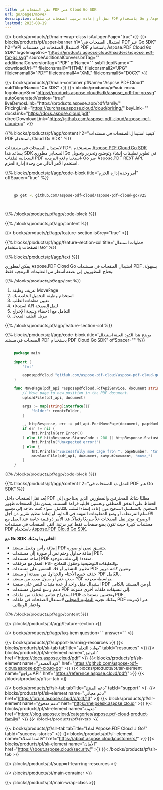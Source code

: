 ```yaml
---
title: نقل الصفحات في PDF عبر Cloud Go SDK
url: go/pages/move/
description: نقل أو إعادة ترتيب الصفحات في ملفات PDF باستخدام Go و Aspose.PDF Cloud SDK.
lastmod: 2025-08-19
---
```


{{< blocks/products/pf/main-wrap-class isAutogenPage="true">}}
{{< blocks/products/pf/upper-banner h1="استبدال الصفحات في PDF عبر Go SDK" h2="API لاستبدال الصفحات في مستندات PDF باستخدام Aspose.PDF Cloud Go SDK" logoImageSrc="https://products.aspose.cloud/headers/aspose_pdf-for-go.svg" sourceAdditionalConversionTag="" additionalConversionTag="PDF" pfName="" subTitlepfName="" downloadUrl="" fileiconsmall1="HTML" fileiconsmall2="JPG" fileiconsmall3="PDF" fileiconsmall4="XML" fileiconsmall5="DOCX" >}}

{{< blocks/products/pf/main-container pfName="Aspose.PDF Cloud" subTitlepfName="Go SDK" >}}
{{< blocks/products/pf/sub-menu logoImageSrc="https://products.aspose.cloud/sdk/aspose_pdf-for-go.svg"
autoGeneratedVersion="true"
liveDemosLink="https://products.aspose.app/pdf/family/" PricingLink="https://purchase.aspose.cloud/cloud/pricing/" buyLink="" docsLink="https://docs.aspose.cloud/pdf"  directDownloadLink="https://github.com/aspose-pdf-cloud/aspose-pdf-cloud-go" >}}

{{% blocks/products/pf/agp/content h2="كيفية استبدال الصفحات في مستندات PDF باستخدام Cloud Go SDK" %}}

لاستبدال الصفحات في مستندات PDF، سنستخدم
[Aspose.PDF Cloud Go SDK](https://products.aspose.cloud/pdf/go/)
يساعد هذا SDK السحابي مطوري Go في تطوير تطبيقات إنشاء وتوضيح وتحرير وتحويل السحابية لملفات PDF باستخدام لغة البرمجة Go عبر Aspose.PDF REST API. استخدم الأمر التالي من وحدة إدارة الحزم.

{{% blocks/products/pf/agp/code-block title="أمر وحدة إدارة الحزم" offSpacer="true" %}}

```bash

     
    go get -u github.com/aspose-pdf-cloud/aspose-pdf-cloud-go/v25
     
     
```

{{% /blocks/products/pf/agp/code-block %}}

{{% /blocks/products/pf/agp/content %}}

{{< blocks/products/pf/agp/feature-section isGrey="true" >}}

{{% blocks/products/pf/agp/feature-section-col title="خطوات استبدال الصفحات باستخدام Go" %}}

{{% blocks/products/pf/agp/text %}}

يمكن لمطوري Aspose.PDF Cloud Go استبدال الصفحات في مستندات PDF بسهولة. يحتاج المطورون إلى بضعة أسطر من التعليمات البرمجية فقط.

{{% /blocks/products/pf/agp/text %}}

1. تعريف وظيفة MovePage
1. استخدام وظيفة التحميل الخاصة بك
1. تعيين معلمات الطلب
1. استدعاء API لنقل الصفحة
1. التعامل مع الأخطاء ونتيجة الإخراج
1. تنزيل الملف المعدل

{{% /blocks/products/pf/agp/feature-section-col %}}

{{% blocks/products/pf/agp/code-block title="يوضح هذا الكود العينة استبدال الصفحات في مستند PDF باستخدام PDF Cloud Go SDK" offSpacer="" %}}

```go

    package main

    import (
        "fmt"

        asposepdfcloud "github.com/aspose-pdf-cloud/aspose-pdf-cloud-go/v25"
    )

    func MovePage(pdf_api *asposepdfcloud.PdfApiService, document string, pageNumber int32, newPageNumber int32, outputDocument string, remoteFolder string) {
        // Move page to new position in the PDF document.
        uploadFile(pdf_api, document)

        args := map[string]interface{}{
            "folder": remoteFolder,
        }

        _, httpResponse, err := pdf_api.PostMovePage(document, pageNumber, newPageNumber, args)
        if err != nil {
            fmt.Println(err.Error())
        } else if httpResponse.StatusCode < 200 || httpResponse.StatusCode > 299 {
            fmt.Println("Unexpected error!")
        } else {
            fmt.Println("Successfully moe page fron ", pageNumber, "to", newPageNumber, "position.")
            downloadFile(pdf_api, document, outputDocument, "move_")
        }
    }
```

{{% /blocks/products/pf/agp/code-block %}}

{{% blocks/products/pf/agp/content h2="العمل مع الصفحات في PDF عبر Go SDK" %}}

يُعد نقل الصفحات داخل PDF مطلبًا شائعًا للمحترفين والمطورين الذين يحتاجون إلى الحفاظ على التدفق المنطقي وتحسين قابلية قراءة المستند. يضمن نقل الصفحات ظهور المحتوى بالتسلسل الصحيح دون إعادة إنشاء الملف بالكامل. سواء كنت بحاجة إلى تجميع الأقسام المرتبطة، أو وضع المعلومات المهمة في البداية، أو إعادة تنظيم تقرير من أجل الوضوح، يوفر نقل الصفحات حلاً سريعًا وفعالًا. هذا الأمر ذو قيمة خاصة عند العمل مع مستندات كبيرة حيث تكون بضع صفحات فقط غير مرتبة.
انقل الصفحات في مستندات PDF باستخدام [Aspose.PDF Cloud Go SDK](https://products.aspose.cloud/pdf/go/).

**مع Go SDK الخاص بنا يمكنك**

+ إضافة رأس وتذييل مستند PDF بتنسيق نصي أو صورة.
+ إضافة جداول وختم نص أو صورة إلى مستندات PDF.
+ إضافة مستندات PDF متعددة إلى ملف موجود.
+ العمل مع مرفقات PDF والتعليقات التوضيحية وحقول النماذج.
+ تطبيق التشفير أو فك التشفير على مستندات PDF وتعيين كلمة مرور.
+ حذف جميع الأختام والجداول من صفحة أو مستند PDF بالكامل.
+ حذف ختم أو جدول محدد من مستند PDF بواسطة معرفه.
+ استبدال مثيل واحد أو عدة مثيلات للنص على صفحة PDF أو من المستند بالكامل.
+ دعم واسع لتحويل مستندات PDF إلى تنسيقات ملفات أخرى متنوعة.
+ استخراج عناصر مختلفة من ملفات PDF وتحسين مستندات PDF.
+ يمكنك تجربة [التطبيق المجاني](https://products.aspose.app/pdf/) لاستبدال الصفحات في ملفات PDF عبر الإنترنت واختبار الوظائف.

{{% /blocks/products/pf/agp/content %}}

{{< /blocks/products/pf/agp/feature-section >}}

{{< blocks/products/pf/agp/faq-item question="" answer="" >}}

{{< blocks/products/pf/support-learning-resources >}}
{{< blocks/products/pf/slr-tab tabTitle="موارد التعلم" tabId="resources" >}}
{{< blocks/products/pf/slr-element name="التوثيق" href="https://docs.aspose.cloud/pdf" >}}
{{< blocks/products/pf/slr-element name="كود المصدر" href="https://github.com/aspose-pdf-cloud/aspose-pdf-cloud-go" >}}
{{< blocks/products/pf/slr-element name="مراجع API" href="https://reference.aspose.cloud/pdf/" >}}
{{< /blocks/products/pf/slr-tab >}}

{{< blocks/products/pf/slr-tab tabTitle="دعم المنتج" tabId="support" >}}
{{< blocks/products/pf/slr-element name="دعم مجاني" href="https://forum.aspose.cloud/c/pdf/13" >}}
{{< blocks/products/pf/slr-element name="دعم مدفوع" href="https://helpdesk.aspose.cloud" >}}
{{< blocks/products/pf/slr-element name="مدونة" href="https://blog.aspose.cloud/categories/aspose.pdf-cloud-product-family/" >}}
{{< /blocks/products/pf/slr-tab >}}

{{< blocks/products/pf/slr-tab tabTitle="لماذا Aspose.PDF Cloud لـ Go؟" tabId="success-stories" >}}
{{< blocks/products/pf/slr-element name="قائمة العملاء" href="https://about.aspose.cloud/customers/" >}}
{{< blocks/products/pf/slr-element name="الأمان" href="https://about.aspose.cloud/security/" >}}
{{< /blocks/products/pf/slr-tab >}}

{{< /blocks/products/pf/support-learning-resources >}}

{{< /blocks/products/pf/main-container >}}

{{< /blocks/products/pf/main-wrap-class >}}




